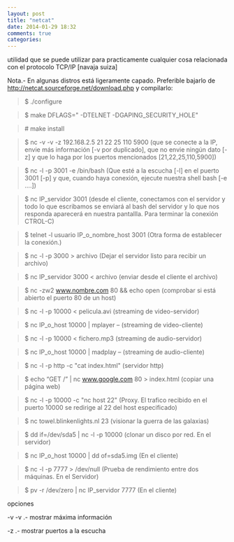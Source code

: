 ```yaml
---
layout: post
title: "netcat"
date: 2014-01-29 18:32
comments: true
categories: 
---
```

utilidad que se puede utilizar para practicamente cualquier cosa relacionada con el protocolo TCP/IP [navaja suiza]

Nota.- En algunas distros está ligeramente capado. Preferible bajarlo de http://netcat.sourceforge.net/download.php y compilarlo:

>$ ./configure 

>$ make DFLAGS=" -DTELNET -DGAPING_SECURITY_HOLE" 

>\# make install

>$ nc -v -v -z 192.168.2.5 21 22 25 110 5900 (que se conecte a la IP, envie más información [-v por duplicado], que no envie ningún dato [-z] y que lo haga por los puertos mencionados [21,22,25,110,5900])

>$ nc -l -p 3001 -e /bin/bash  (Que esté a la escucha [-l] en el puerto 3001 [-p] y que, cuando haya conexión, ejecute nuestra shell bash [-e ....])

>$ nc IP_servidor 3001  (desde el cliente, conectamos con el servidor y todo lo que escribamos se enviará al bash del servidor y lo que nos responda aparecerá en nuestra pantallla. Para terminar la conexión CTROL-C)

>$ telnet -l usuario IP_o_nombre_host 3001 (Otra forma de establecer la conexión.)

>$ nc -l -p 3000 > archivo (Dejar el servidor listo para recibir un archivo)

>$ nc IP_servidor 3000 < archivo  (enviar desde el cliente el archivo)

>$ nc -zw2 www.nombre.com 80 && echo open  (comprobar si está abierto el puerto 80 de un host)

>$ nc -l -p 10000 < pelicula.avi  (streaming de video-servidor)

>$ nc IP_o_host 10000 | mplayer – (streaming de video-cliente)

>$ nc -l -p 10000 < fichero.mp3  (streaming de  audio-servidor)

>$ nc IP_o_host 10000 | madplay –  (streaming de audio-cliente)

>$ nc -l -p http -c "cat index.html"  (servidor http)

>$ echo “GET /” | nc www.google.com 80 > index.html  (copiar una página web)

>$ nc -l -p 10000 -c "nc host 22" (Proxy. El trafico recibido en el puerto 10000 se redirige al 22 del host especificado)

>$ nc towel.blinkenlights.nl 23  (visionar la guerra de las galaxias)

>$ dd if=/dev/sda5 | nc -l -p 10000  (clonar un disco por red. En el servidor)

>$ nc IP_o_host 10000 | dd of=sda5.img  (En el cliente) 

>$ nc -l -p 7777 > /dev/null  (Prueba de rendimiento entre dos máquinas. En el Servidor)

>$ pv -r /dev/zero | nc IP_servidor 7777  (En el cliente)

opciones

-v -v	.-	mostrar máxima información

-z	.-	mostrar puertos a la escucha

